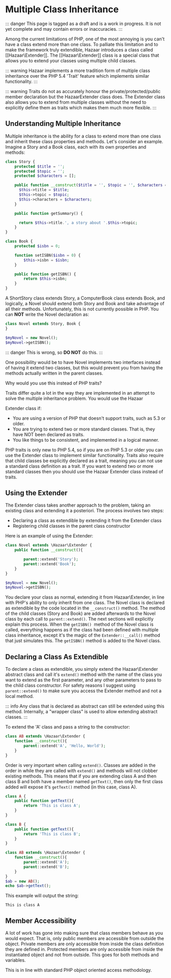 # Multiple Class Inheritance

::: danger
This page is tagged as a draft and is a work in progress.  It is not yet complete and may contain errors or inaccuracies.
:::

Among the current limitations of PHP, one of the most annoying is you can't have a class extend more than one class. To palliate this limitation and to make the framework truly extendible, Hazaar introduces a class called [[Hazaar\Extender]]. The [[Hazaar\Extender]] class is a special class that allows you to extend your classes using multiple child classes.

::: warning
Hazaar implements a more tradition form of multiple class inheritance over the PHP 5.4 'Trait' feature which implements similar functionality.
:::

::: warning
Traits do not as accurately honour the private/protected/public member declaration but the HazaarExtender class does. The Extender class also allows you to extend from multiple classes without the need to explicitly define them as traits which makes them much more flexible.
:::

## Understanding Multiple Inheritance

Multiple inheritance is the ability for a class to extend more than one class and inherit these class properties and methods. Let's consider an example. Imagine a Story and a Book class, each with its own properties and methods:

```php
class Story {
    protected $title = '';
    protected $topic = '';
    protected $characters = [];

    public function __construct($title = '', $topic = '', $characters = []) {
      $this->title = $title;
      $this->topic = $topic;
      $this->characters = $characters;
    }

    public function getSummary() {

      return $this->title.', a story about '.$this->topic;
    }
}

class Book {
    protected $isbn = 0;

    function setISBN($isbn = 0) {
        $this->isbn = $isbn;
    }

    public function getISBN() {
        return $this->isbn;
    }
}
```

A ShortStory class extends Story, a ComputerBook class extends Book, and logically, a Novel should extend both Story and Book and take advantage of all their methods. Unfortunately, this is not currently possible in PHP. You can **NOT** write the Novel declaration as:

```php
class Novel extends Story, Book {
}

$myNovel = new Novel();
$myNovel->getISBN();
```

::: danger
This is wrong, so <b>DO NOT</b> do this.
:::

One possibility would be to have Novel implements two interfaces instead of having it extend two classes, but this would prevent you from having the methods actually written in the parent classes.

Why would you use this instead of PHP traits?

Traits differ quite a lot in the way they are implemented in an attempt to solve the multiple inheritance problem. You would use the Hazaar 

Extender class if:

* You are using a version of PHP that doesn't support traits, such as 5.3 or older.
* You are trying to extend two or more standard classes. That is, they have NOT been declared as traits.
* You like things to be consistent, and implemented in a logical manner.

PHP traits is only new to PHP 5.4, so if you are on PHP 5.3 or older you can use the Extender class to implement similar functionality.
Traits also require that child classes be explicitly declared as a trait, meaning you can not use a standard class definition as a trait. If you want to extend two or more standard classes then you should use the Hazaar Extender class instead of traits.

## Using the Extender

The Extender class takes another approach to the problem, taking an existing class and extending it a posteriori. The process involves two steps:

* Declaring a class as extendible by extending it from the Extender class
* Registering child classes in the parent class constructor

Here is an example of using the Extender:

```php
class Novel extends \Hazaar\Extender {
    public function __construct(){

        parent::extend('Story');
        parent::extend('Book');
    }
}

$myNovel = new Novel();
$myNovel->getISBN();
```

You declare your class as normal, extending it from Hazaar\Extender, in line with PHP's ability to only inherit from one class. The Novel class is declared as extendible by the code located in the `__construct()` method. The method of the child classes (Story and Book) are added afterwards to the Novel class by each call to `parent::extend()`. The next sections will explicitly explain this process. When the `getISBN() `method of the Novel class is called, everything happens as if the class had been defined with multiple class inheritance, except it's the magic of the `Extender::__call()` method that just simulates this. The `getISBN()` method is added to the Novel class.

## Declaring a Class As Extendible

To declare a class as extendible, you simply extend the Hazaar\Extender abstract class and call it's `extend()` method with the name of the class you want to extend as the first parameter, and any other parameters to pass to the child class constructor. For safety reasons I suggest using `parent::extend()` to make sure you access the Extender method and not a local method.

::: info
Any class that is declared as abstract can still be extended using this method. Internally, a "wrapper class" is used to allow extending abstract classes.
:::

To extend the 'A' class and pass a string to the constructor:

```php
class AB extends \Hazaar\Extender {
    function __construct(){
        parent::extend('A', 'Hello, World');
    }
}
```

Order is very important when calling `extend()`. Classes are added in the order in while they are called with `extend()` and methods will not clobber existing methods. This means that if you are extending class A and then class B and both have a member named `getText()`, then only the first class added will expose it's `getText()` method (in this case, class A).

```php
class A {
    public function getText(){
        return 'This is class A';
    }
}

class B {
    public function getText(){
        return 'This is class B';
    }
}

class AB extends \Hazaar\Extender {
    function __construct(){
        parent::extend('A');
        parent::extend('B');
    }
}
$ab = new AB();
echo $ab->getText();
```

This example will output the string:

```
This is class A
```

## Member Accessibility

A lot of work has gone into making sure that class members behave as you would expect. That is, only public members are accessible from outside the object. Private members are only accessible from inside the class definition they are defined in. Protected members are only accessible from inside the instantiated object and not from outside. This goes for both methods and variables.

This is in line with standard PHP object oriented access methodology.